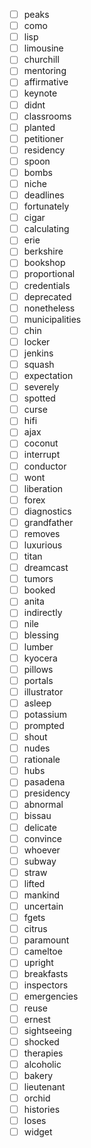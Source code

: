 - [ ] peaks
- [ ] como
- [ ] lisp
- [ ] limousine
- [ ] churchill
- [ ] mentoring
- [ ] affirmative
- [ ] keynote
- [ ] didnt
- [ ] classrooms
- [ ] planted
- [ ] petitioner
- [ ] residency
- [ ] spoon
- [ ] bombs
- [ ] niche
- [ ] deadlines
- [ ] fortunately
- [ ] cigar
- [ ] calculating
- [ ] erie
- [ ] berkshire
- [ ] bookshop
- [ ] proportional
- [ ] credentials
- [ ] deprecated
- [ ] nonetheless
- [ ] municipalities
- [ ] chin
- [ ] locker
- [ ] jenkins
- [ ] squash
- [ ] expectation
- [ ] severely
- [ ] spotted
- [ ] curse
- [ ] hifi
- [ ] ajax
- [ ] coconut
- [ ] interrupt
- [ ] conductor
- [ ] wont
- [ ] liberation
- [ ] forex
- [ ] diagnostics
- [ ] grandfather
- [ ] removes
- [ ] luxurious
- [ ] titan
- [ ] dreamcast
- [ ] tumors
- [ ] booked
- [ ] anita
- [ ] indirectly
- [ ] nile
- [ ] blessing
- [ ] lumber
- [ ] kyocera
- [ ] pillows
- [ ] portals
- [ ] illustrator
- [ ] asleep
- [ ] potassium
- [ ] prompted
- [ ] shout
- [ ] nudes
- [ ] rationale
- [ ] hubs
- [ ] pasadena
- [ ] presidency
- [ ] abnormal
- [ ] bissau
- [ ] delicate
- [ ] convince
- [ ] whoever
- [ ] subway
- [ ] straw
- [ ] lifted
- [ ] mankind
- [ ] uncertain
- [ ] fgets
- [ ] citrus
- [ ] paramount
- [ ] cameltoe
- [ ] upright
- [ ] breakfasts
- [ ] inspectors
- [ ] emergencies
- [ ] reuse
- [ ] ernest
- [ ] sightseeing
- [ ] shocked
- [ ] therapies
- [ ] alcoholic
- [ ] bakery
- [ ] lieutenant
- [ ] orchid
- [ ] histories
- [ ] loses
- [ ] widget

